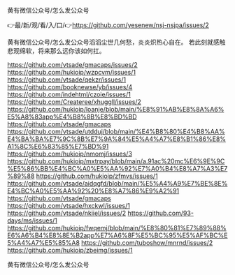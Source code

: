 黄有微信公众号/怎么发公众号

👉最/新/观/看/入/口/👉https://github.com/yesenew/nsj-nsjpa/issues/2

黄有微信公众号/怎么发公众号滔滔尘世几何愁，炎炎炽热心自在。
	若此刻就感触悲观绵软，将来那么远你该如何扛。


https://github.com/vtsade/gmacaps/issues/2
https://github.com/hukioip/wzpcvm/issues/1
https://github.com/vtsade/qekzr/issues/1
https://github.com/booknewse/yb/issues/4
https://github.com/indehtml/czoie/issues/1
https://github.com/Createree/xhuggll/issues/2
https://github.com/hukioip/loanje/blob/main/%E8%91%AB%E8%8A%A6%E5%A8%83app%E4%B8%8B%E8%BD%BD
https://github.com/vtsade/gmacaps
https://github.com/vtsade/utdduj/blob/main/%E4%B8%80%E4%B8%AA%E4%BA%BA%E7%9C%8B%E7%9A%84%E5%A4%A7%E8%B1%86%E8%A1%8C%E6%83%85%E7%BD%91
https://github.com/hukioip/nmomj/issues/3
https://github.com/hukioip/mxtrpay/blob/main/a.91ac%20mc%E6%9E%9C%E5%86%BB%E4%BC%A0%E5%AA%92%E7%A0%B4%E8%A7%A3%E7%89%88
https://github.com/hukioip/zfmvs/issues/1
https://github.com/vtsade/aidqgfd/blob/main/%E5%A4%A9%E7%BE%8E%E4%BC%A0%E5%AA%92%20%E8%A7%86%E9%A2%91
https://github.com/vtsade/gmacaps
https://github.com/vtsade/hxckwl/issues/1
https://github.com/vtsade/nkiiel/issues/2
https://github.com/93-days/ms/issues/1
https://github.com/hukioip/fwqemj/blob/main/%E8%80%81%E7%89%88%E6%A6%B4%E8%8E%B2app%E7%A6%8F%E5%BC%95%E5%AF%BC%E5%A4%A7%E5%85%A8
https://github.com/tuboshow/mnrnd/issues/2
https://github.com/hukioip/zbeimg/issues/1

黄有微信公众号/怎么发公众号
